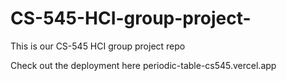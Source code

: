 # CS-545-HCI-group-project-
This is our CS-545 HCI group project repo

Check out the deployment here
periodic-table-cs545.vercel.app
